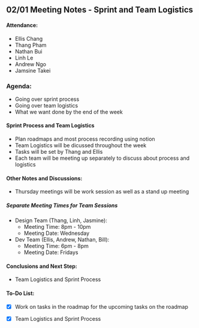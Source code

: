 ## 02/01 Meeting Notes - Sprint and Team Logistics

#### Attendance:
- Ellis Chang
- Thang Pham
- Nathan Bui
- Linh Le
- Andrew Ngo
- Jamsine Takei

### Agenda:
- Going over sprint process
- Going over team logistics
- What we want done by the end of the week

#### Sprint Process and Team Logistics
- Plan roadmaps and most process recording using notion
- Team Logistics will be dicussed throughout the week
- Tasks will be set by Thang and Ellis
- Each team will be meeting up separately to discuss about process and logistics

#### Other Notes and Discussions:
- Thursday meetings will be work session as well as a stand up meeting
##### Separate Meeting Times for Team Sessions
- Design Team (Thang, Linh, Jasmine):
  - Meeting Time: 8pm - 10pm
  - Meeting Date: Wednesday
- Dev Team (Ellis, Andrew, Nathan, Bill):
  - Meeting Time: 6pm - 8pm
  - Meeting Date: Fridays
  
#### Conclusions and Next Step:
- Team Logistics and Sprint Process

#### To-Do List:
- [x] Work on tasks in the roadmap for the upcoming tasks on the roadmap
- [x] Team Logistics and Sprint Process

